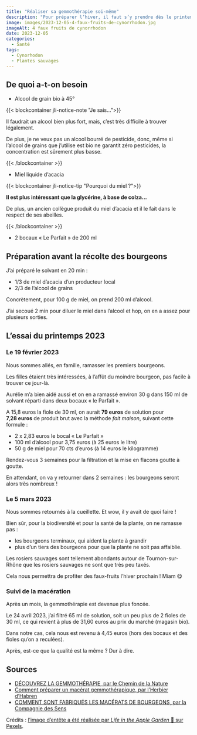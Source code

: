```yaml
---
title: "Réaliser sa gemmothérapie soi-même"
description: "Pour préparer l’hiver, il faut s’y prendre dès le printemps. En famille, nous avons réalisé notre premier essai de gemmothérapie. Je vous explique comment."
image: images/2023-12-05-4-faux-fruits-de-cynorrhodon.jpg
imageAlt: 4 faux fruits de cynorrhodon
date: 2023-12-05
categories:
  - Santé
tags:
  - Cynorhodon
  - Plantes sauvages
---
```


## De quoi a-t-on besoin

- Alcool de grain bio à 45°

{{< blockcontainer jli-notice-note "Je sais...">}}

Il faudrait un alcool bien plus fort, mais, c’est très difficile à trouver légalement.

De plus, je ne veux pas un alcool bourré de pesticide, donc, même si l’alcool de grains que j’utilise est bio ne garantit zéro pesticides, la concentration est sûrement plus basse.

{{< /blockcontainer >}}

- Miel liquide d’acacia

{{< blockcontainer jli-notice-tip "Pourquoi du miel ?">}}

**Il est plus intéressant que la glycérine, à base de colza…**

De plus, un ancien collègue produit du miel d’acacia et il le fait dans le respect de ses abeilles.

{{< /blockcontainer >}}

- 2 bocaux « Le Parfait » de 200 ml

## Préparation avant la récolte des bourgeons

J’ai préparé le solvant en 20 min :

- 1/3 de miel d’acacia d’un producteur local
- 2/3 de l’alcool de grains

Concrètement, pour 100 g de miel, on prend 200 ml d’alcool.

J’ai secoué 2 min pour diluer le miel dans l’alcool et hop, on en a assez pour plusieurs sorties.

## L’essai du printemps 2023

### Le 19 février 2023

Nous sommes allés, en famille, ramasser les premiers bourgeons.

Les filles étaient très intéressées, à l’affût du moindre bourgeon, pas facile à trouver ce jour-là.

Aurélie m’a bien aidé aussi et on en a ramassé environ 30 g dans 150 ml de solvant réparti dans deux bocaux « le Parfait ».

A 15,8 euros la fiole de 30 ml, on aurait **79 euros** de solution pour **7,28 euros** de produit brut avec la méthode _fait maison_, suivant cette formule :

- 2 x 2,83 euros le bocal « Le Parfait »
- 100 ml d’alcool pour 3,75 euros (à 25 euros le litre)
- 50 g de miel pour 70 cts d’euros (à 14 euros le kilogramme)

Rendez-vous 3 semaines pour la filtration et la mise en flacons goutte à goutte.

En attendant, on va y retourner dans 2 semaines : les bourgeons seront alors très nombreux !

### Le 5 mars 2023

Nous sommes retournés à la cueillette. Et wow, il y avait de quoi faire !

Bien sûr, pour la biodiversité et pour la santé de la plante, on ne ramasse pas :

- les bourgeons terminaux, qui aident la plante à grandir
- plus d’un tiers des bourgeons pour que la plante ne soit pas affaiblie.

Les rosiers sauvages sont tellement abondants autour de Tournon-sur-Rhône que les rosiers sauvages ne sont que très peu taxés.

Cela nous permettra de profiter des faux-fruits l’hiver prochain ! Miam 😋

### Suivi de la macération

Après un mois, la gemmothérapie est devenue plus foncée.

Le 24 avril 2023, j’ai filtré 65 ml de solution, soit un peu plus de 2 fioles de 30 ml, ce qui revient à plus de 31,60 euros au prix du marché (magasin bio).

Dans notre cas, cela nous est revenu à 4,45 euros (hors des bocaux et des fioles qu’on a reculées).

Après, est-ce que la qualité est la même ? Dur à dire.

## Sources

- [DÉCOUVREZ LA GEMMOTHÉRAPIE, par le Chemin de la Nature](https://www.lechemindelanature.com/2021/02/19/gemmotherapie/)
- [Comment préparer un macérat gemmothérapique, par l’Herbier d’Habren](https://lherbierdhabren.jimdofree.com/2018/06/22/5-comment-pr%C3%A9parer-un-mac%C3%A9rat-gemmoth%C3%A9rapique/)
- [COMMENT SONT FABRIQUÉS LES MACÉRATS DE BOURGEONS, par la Compagnie des Sens](https://www.compagnie-des-sens.fr/fabrication-macerats-bourgeons/)

Crédits : [l’image d’entête a été réalisée par _Life in the Apple Garden_ 🍎 sur Pexels](https://www.pexels.com/photo/close-up-shot-of-a-person-holding-rose-hip-fruits-9546768/).
